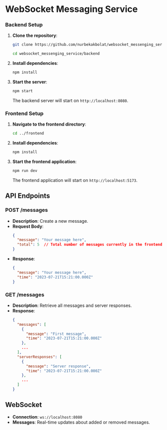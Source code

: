 # WebSocket Messaging Service

### Backend Setup

1. **Clone the repository**:
    ```sh
    git clone https://github.com/nurbekakbolat/websocket_messenging_service.git

    cd websocket_messenging_service/backend
    ```

2. **Install dependencies**:
    ```sh
    npm install
    ```

3. **Start the server**:
    ```sh
    npm start
    ```
   The backend server will start on `http://localhost:8080`.

### Frontend Setup

1. **Navigate to the frontend directory**:
    ```sh
    cd ../frontend
    ```

2. **Install dependencies**:
    ```sh
    npm install
    ```

3. **Start the frontend application**:
    ```sh
    npm run dev
    ```
   The frontend application will start on `http://localhost:5173`.

## API Endpoints

### POST /messages

- **Description**: Create a new message.
- **Request Body**: 
    ```json
    {
      "message": "Your message here",
      "total": 5  // Total number of messages currently in the frontend
    }
    ```
- **Response**:
    ```json
    {
      "message": "Your message here",
      "time": "2023-07-21T15:21:00.000Z"
    }
    ```

### GET /messages

- **Description**: Retrieve all messages and server responses.
- **Response**:
    ```json
    {
      "messages": [
        {
          "message": "First message",
          "time": "2023-07-21T15:21:00.000Z"
        },
        ...
      ],
      "serverResponses": [
        {
          "message": "Server response",
          "time": "2023-07-21T15:21:00.000Z"
        },
        ...
      ]
    }
    ```

## WebSocket

- **Connection**: `ws://localhost:8080`
- **Messages**: Real-time updates about added or removed messages.

